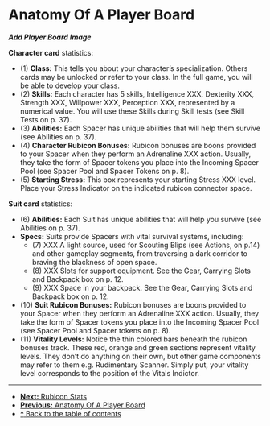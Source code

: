 # Anatomy Of A Player Board

***Add Player Board Image***

**Character card** statistics:

- (1) **Class:** This tells you about your character’s specialization. Others cards may be unlocked or refer to your class. In the full game,
you will be able to develop your class.
- (2) **Skills:** Each character has 5 skills,
Intelligence XXX, Dexterity XXX, Strength XXX,
Willpower XXX, Perception XXX, represented by
a numerical value. You will use these Skills
during Skill tests (see Skill Tests on p. 37).
- (3) **Abilities:** Each Spacer has unique abilities that will help them survive (see
Abilities on p. 37).
- (4) **Character Rubicon Bonuses:** Rubicon
bonuses are boons provided to your Spacer
when they perform an Adrenaline XXX action.
Usually, they take the form of Spacer tokens
you place into the Incoming Spacer Pool (see
Spacer Pool and Spacer Tokens on p. 8).
- (5) **Starting Stress:** This box represents
your starting Stress XXX level. Place your
Stress Indicator on the indicated rubicon
connector space.

**Suit card** statistics:

- (6) **Abilities:** Each Suit has unique abilities
that will help you survive (see Abilities on p. 37).
- **Specs:** Suits provide Spacers with vital survival systems, including:
  - (7) XXX A light source, used for Scouting
Blips (see Actions, on p.14) and other
gameplay segments, from traversing
a dark corridor to braving the blackness
of open space.
  - (8) XXX Slots for support equipment.
See the Gear, Carrying Slots and Backpack box on p. 12.
  - (9) XXX Space in your backpack. See the
Gear, Carrying Slots and Backpack box
on p. 12.
- (10) **Suit Rubicon Bonuses:** Rubicon bonuses are boons provided to your Spacer when
they perform an Adrenaline XXX action. Usually, they take the form of Spacer tokens you
place into the Incoming Spacer Pool (see
Spacer Pool and Spacer tokens on p. 8).
- (11) **Vitality Levels:** Notice the thin colored
bars beneath the rubicon bonuses track.
These red, orange and green sections represent vitality levels. They don’t do anything
on their own, but other game components
may refer to them e.g. Rudimentary Scanner. Simply put, your vitality level corresponds to the position of the Vitals Indictor.

---

- [**Next:** Rubicon Stats](rubicon-stats.md)
- [**Previous:** Anatomy Of A Player Board](anatomy-of-a-player-board.md)
- [**^** Back to the table of contents](README.md)